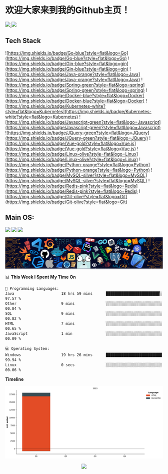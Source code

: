 # 欢迎大家来到我的Github主页！
<a href="https://github.com/MoonerHigh">
    <img height="180em" src="https://github-readme-stats.vercel.app/api?username=MoonerHigh&theme=buefy&show_icons=true" />
    <img height="180em" src="https://github-readme-stats.vercel.app/api/top-langs/?username=MoonerHigh&theme=buefy&layout=compact" />
    </a>
    
## Tech Stack
![https://img.shields.io/badge/Go-blue?style=flat&logo=Go](https://img.shields.io/badge/Go-blue?style=flat&logo=Go)
![https://img.shields.io/badge/Gin-blue?style=flat&logo=gin](https://img.shields.io/badge/Gin-blue?style=flat&logo=gin)
![https://img.shields.io/badge/Java-orange?style=flat&logo=Java](https://img.shields.io/badge/Java-orange?style=flat&logo=Java)
![https://img.shields.io/badge/Spring-green?style=flat&logo=spring](https://img.shields.io/badge/Spring-green?style=flat&logo=spring)
![https://img.shields.io/badge/Docker-blue?style=flat&logo=Docker](https://img.shields.io/badge/Docker-blue?style=flat&logo=Docker)
![https://img.shields.io/badge/Kubernetes-white?style=flat&logo=Kubernetes](https://img.shields.io/badge/Kubernetes-white?style=flat&logo=Kubernetes)
![https://img.shields.io/badge/Javascript-green?style=flat&logo=Javascript](https://img.shields.io/badge/Javascript-green?style=flat&logo=Javascript)
![https://img.shields.io/badge/JQuery-green?style=flat&logo=JQuery](https://img.shields.io/badge/JQuery-green?style=flat&logo=JQuery)
![https://img.shields.io/badge/Vue-gold?style=flat&logo=Vue.js](https://img.shields.io/badge/Vue-gold?style=flat&logo=Vue.js)
![https://img.shields.io/badge/Linux-olive?style=flat&logo=Linux](https://img.shields.io/badge/Linux-olive?style=flat&logo=Linux)
![https://img.shields.io/badge/Python-orange?style=flat&logo=Python](https://img.shields.io/badge/Python-orange?style=flat&logo=Python)
![https://img.shields.io/badge/MySQL-silver?style=flat&logo=MySQL](https://img.shields.io/badge/MySQL-silver?style=flat&logo=MySQL)
![https://img.shields.io/badge/Redis-pink?style=flat&logo=Redis](https://img.shields.io/badge/Redis-pink?style=flat&logo=Redis)
![https://img.shields.io/badge/Git-olive?style=flat&logo=Git](https://img.shields.io/badge/Git-olive?style=flat&logo=Git)
## Main OS:
![](https://img.shields.io/badge/Archlinux-blue?style=plastic&logo=Archlinux)
![](https://img.shields.io/badge/GNOME-orange?style=plastic&logo=gnome)
![](https://raw.githubusercontent.com/MoonerHigh/githubSNK/b40d34df24d9c6ea579f98aef975c46851c581b2/github-contribution-grid-snake.svg)

![](https://github.com/MoonerHigh/MoonerHigh/blob/master/img/Tools.png)

<!--START_SECTION:waka-->
📊 **This Week I Spent My Time On** 

```text
💬 Programming Languages: 
Java                     18 hrs 59 mins      ████████████████████████░   97.57 % 
Other                    9 mins              ░░░░░░░░░░░░░░░░░░░░░░░░░   00.84 % 
SQL                      9 mins              ░░░░░░░░░░░░░░░░░░░░░░░░░   00.82 % 
HTML                     7 mins              ░░░░░░░░░░░░░░░░░░░░░░░░░   00.65 % 
JavaScript               1 min               ░░░░░░░░░░░░░░░░░░░░░░░░░   00.09 % 

💻 Operating System: 
Windows                  19 hrs 26 mins      █████████████████████████   99.94 % 
Linux                    0 secs              ░░░░░░░░░░░░░░░░░░░░░░░░░   00.06 % 
```

**Timeline**

![Lines of Code chart](https://raw.githubusercontent.com/MoonerHigh/MoonerHigh/master/assets/bar_graph.png)


<!--END_SECTION:waka-->
<div align="center"> <img src="https://profile-counter.glitch.me/MoonerHigh/count.svg"/> </div>
